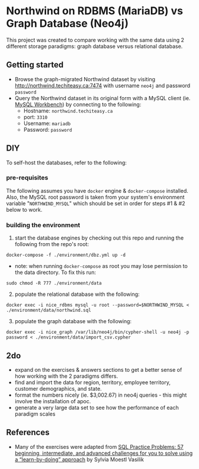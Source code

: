 # Northwind on RDBMS (MariaDB) vs Graph Database (Neo4j)

This project was created to compare working with the same data using 2 different storage paradigms: graph database versus relational database.

## Getting started

- Browse the graph-migrated Northwind dataset by visiting http://northwind.techiteasy.ca:7474 with username `neo4j` and password `password`
- Query the Northwind dataset in its original form with a MySQL client (ie. [MySQL Workbench](https://www.mysql.com/products/workbench/)) by connecting to the following:
  - Hostname: `northwind.techiteasy.ca`
  - port: `3310`
  - Username: `mariadb`
  - Password: `password`

## DIY

To self-host the databases, refer to the following:

### pre-requisites

The following assumes you have `docker` engine & `docker-compose` installed.  Also, the MySQL root password is taken from your system's environment variable "`NORTHWIND_MYSQL`" which should be set in order for steps #1 & #2 below to work.

### building the environment

1. start the database engines by checking out this repo and running the following from the repo's root:
```
docker-compose -f ./environment/dbz.yml up -d
```
  - note: when running `docker-compose` as root you may lose permission to the data directory.  To fix this run:
```
sudo chmod -R 777 ./environment/data
```
2. populate the relational database with the following:
```
docker exec -i nice_rdbms mysql -u root --password=$NORTHWIND_MYSQL < ./environment/data/northwind.sql
```
3. populate the graph database with the following:
```
docker exec -i nice_graph /var/lib/neo4j/bin/cypher-shell -u neo4j -p password < ./environment/data/import_csv.cypher
```

## 2do

- expand on the exercises & answers sections to get a better sense of how working with the 2 paradigms differs.
- find and import the data for region, territory, employee territory, customer demographics, and state.
- format the numbers nicely (ie. $3,002.67) in neo4j queries - this might involve the installation of apoc.
- generate a very large data set to see how the performance of each paradigm scales

## References

- Many of the exercises were adapted from [SQL Practice Problems: 57 beginning, intermediate, and advanced challenges for you to solve using a “learn-by-doing” approach](https://www.amazon.ca/SQL-Practice-Problems-learn-doing-ebook/dp/B01N41VQFO) by Sylvia Moestl Vasilik
